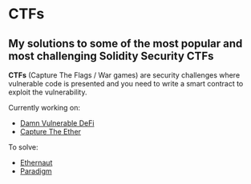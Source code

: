 # CTFs
## My solutions to some of the most popular and most challenging Solidity Security CTFs

__CTFs__ (Capture The Flags / War games) are security challenges where vulnerable code is presented and you need to write a smart contract to exploit the vulnerability.

Currently working on:
- [Damn Vulnerable DeFi](https://www.damnvulnerabledefi.xyz/)
- [Capture The Ether](https://capturetheether.com/challenges/)

To solve:
- [Ethernaut](https://ethernaut.openzeppelin.com/)
- [Paradigm](https://github.com/paradigmxyz/paradigm-ctf-2021)
